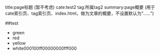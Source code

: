 title:page标题 (暂不考虑)
cate:test2
tag:所属tag2
summary:page概要 (用于cate索引页、tag索引页、index.html，做为文章的概要，不设置默认为"......")

##test
* green
* red
* yellow
* white000100ff00000000fff000
